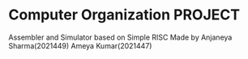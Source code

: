 # Computer Organization PROJECT
Assembler and Simulator based on Simple RISC
Made by Anjaneya Sharma(2021449) Ameya Kumar(2021447) 
